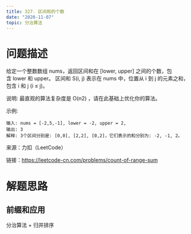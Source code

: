 ```yaml
---
title: 327. 区间和的个数
date: "2020-11-07"
topic: 分治算法
---
```


# 问题描述

给定一个整数数组 nums，返回区间和在 [lower, upper] 之间的个数，包含 lower 和 upper。
区间和 S(i, j) 表示在 nums 中，位置从 i 到 j 的元素之和，包含 i 和 j (i ≤ j)。

说明:
最直观的算法复杂度是 O(n2) ，请在此基础上优化你的算法。

示例:

```
输入: nums = [-2,5,-1], lower = -2, upper = 2,
输出: 3 
解释: 3个区间分别是: [0,0], [2,2], [0,2]，它们表示的和分别为: -2, -1, 2。
```

来源：力扣（LeetCode）

链接：https://leetcode-cn.com/problems/count-of-range-sum


# 解题思路

## 前缀和应用

分治算法 + 归并排序



